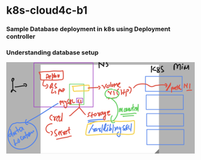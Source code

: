 # k8s-cloud4c-b1

### Sample Database deployment in k8s using Deployment controller 

### Understanding database setup 

<img src="dbs.png">

